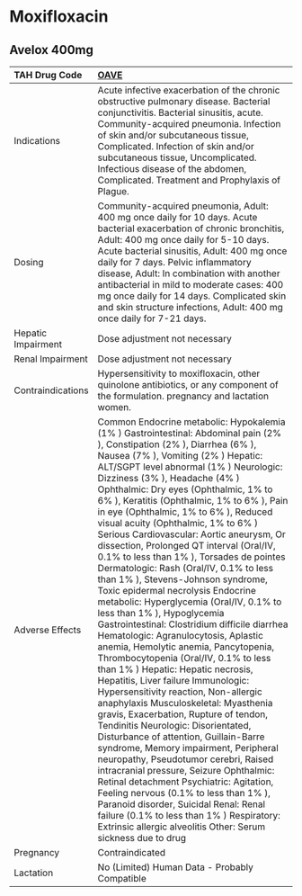 # Moxifloxacin

## Avelox 400mg

| TAH Drug Code      | [OAVE](https://www.tahsda.org.tw/drugs/hissearch.php?drug_code=OAVE)                                                                                                                                                                                                                                                                                                                                                                                                                                                                                                                                                                                                                                                                                                                                                                                                                                                                                                                                                                                                                                                                                                                                                                                                                                                                                                                                                                                                                                                                                                          |
|:-------------------|:------------------------------------------------------------------------------------------------------------------------------------------------------------------------------------------------------------------------------------------------------------------------------------------------------------------------------------------------------------------------------------------------------------------------------------------------------------------------------------------------------------------------------------------------------------------------------------------------------------------------------------------------------------------------------------------------------------------------------------------------------------------------------------------------------------------------------------------------------------------------------------------------------------------------------------------------------------------------------------------------------------------------------------------------------------------------------------------------------------------------------------------------------------------------------------------------------------------------------------------------------------------------------------------------------------------------------------------------------------------------------------------------------------------------------------------------------------------------------------------------------------------------------------------------------------------------------|
| Indications        | Acute infective exacerbation of the chronic obstructive pulmonary disease. Bacterial conjunctivitis. Bacterial sinusitis, acute. Community-acquired pneumonia. Infection of skin and/or subcutaneous tissue, Complicated. Infection of skin and/or subcutaneous tissue, Uncomplicated. Infectious disease of the abdomen, Complicated. Treatment and Prophylaxis of Plague.                                                                                                                                                                                                                                                                                                                                                                                                                                                                                                                                                                                                                                                                                                                                                                                                                                                                                                                                                                                                                                                                                                                                                                                                   |
| Dosing             | Community-acquired pneumonia, Adult: 400 mg once daily for 10 days. Acute bacterial exacerbation of chronic bronchitis, Adult: 400 mg once daily for 5-10 days. Acute bacterial sinusitis, Adult: 400 mg once daily for 7 days. Pelvic inflammatory disease, Adult: In combination with another antibacterial in mild to moderate cases: 400 mg once daily for 14 days. Complicated skin and skin structure infections, Adult: 400 mg once daily for 7-21 days.                                                                                                                                                                                                                                                                                                                                                                                                                                                                                                                                                                                                                                                                                                                                                                                                                                                                                                                                                                                                                                                                                                               |
| Hepatic Impairment | Dose adjustment not necessary                                                                                                                                                                                                                                                                                                                                                                                                                                                                                                                                                                                                                                                                                                                                                                                                                                                                                                                                                                                                                                                                                                                                                                                                                                                                                                                                                                                                                                                                                                                                                 |
| Renal Impairment   | Dose adjustment not necessary                                                                                                                                                                                                                                                                                                                                                                                                                                                                                                                                                                                                                                                                                                                                                                                                                                                                                                                                                                                                                                                                                                                                                                                                                                                                                                                                                                                                                                                                                                                                                 |
| Contraindications  | Hypersensitivity to moxifloxacin, other quinolone antibiotics, or any component of the formulation. pregnancy and lactation women.                                                                                                                                                                                                                                                                                                                                                                                                                                                                                                                                                                                                                                                                                                                                                                                                                                                                                                                                                                                                                                                                                                                                                                                                                                                                                                                                                                                                                                            |
| Adverse Effects    | Common Endocrine metabolic: Hypokalemia (1% ) Gastrointestinal: Abdominal pain (2% ), Constipation (2% ), Diarrhea (6% ), Nausea (7% ), Vomiting (2% ) Hepatic: ALT/SGPT level abnormal (1% ) Neurologic: Dizziness (3% ), Headache (4% ) Ophthalmic: Dry eyes (Ophthalmic, 1% to 6% ), Keratitis (Ophthalmic, 1% to 6% ), Pain in eye (Ophthalmic, 1% to 6% ), Reduced visual acuity (Ophthalmic, 1% to 6% ) Serious Cardiovascular: Aortic aneurysm, Or dissection, Prolonged QT interval (Oral/IV, 0.1% to less than 1% ), Torsades de pointes Dermatologic: Rash (Oral/IV, 0.1% to less than 1% ), Stevens-Johnson syndrome, Toxic epidermal necrolysis Endocrine metabolic: Hyperglycemia (Oral/IV, 0.1% to less than 1% ), Hypoglycemia Gastrointestinal: Clostridium difficile diarrhea Hematologic: Agranulocytosis, Aplastic anemia, Hemolytic anemia, Pancytopenia, Thrombocytopenia (Oral/IV, 0.1% to less than 1% ) Hepatic: Hepatic necrosis, Hepatitis, Liver failure Immunologic: Hypersensitivity reaction, Non-allergic anaphylaxis Musculoskeletal: Myasthenia gravis, Exacerbation, Rupture of tendon, Tendinitis Neurologic: Disorientated, Disturbance of attention, Guillain-Barre syndrome, Memory impairment, Peripheral neuropathy, Pseudotumor cerebri, Raised intracranial pressure, Seizure Ophthalmic: Retinal detachment Psychiatric: Agitation, Feeling nervous (0.1% to less than 1% ), Paranoid disorder, Suicidal Renal: Renal failure (0.1% to less than 1% ) Respiratory: Extrinsic allergic alveolitis Other: Serum sickness due to drug |
| Pregnancy          | Contraindicated                                                                                                                                                                                                                                                                                                                                                                                                                                                                                                                                                                                                                                                                                                                                                                                                                                                                                                                                                                                                                                                                                                                                                                                                                                                                                                                                                                                                                                                                                                                                                               |
| Lactation          | No (Limited) Human Data - Probably Compatible                                                                                                                                                                                                                                                                                                                                                                                                                                                                                                                                                                                                                                                                                                                                                                                                                                                                                                                                                                                                                                                                                                                                                                                                                                                                                                                                                                                                                                                                                                                                 |

